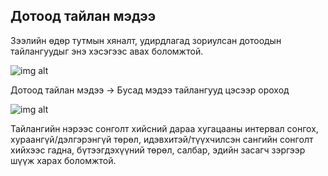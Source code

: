 ## Дотоод тайлан мэдээ
Зээлийн өдөр тутмын хяналт, удирдлагад зориулсан дотоодын тайлангуудыг энэ хэсэгээс авах боломжтой. 


![img alt](/img/image-46.png)

Дотоод тайлан мэдээ -> Бусад мэдээ тайлангууд цэсээр ороход 
 
![img alt](/img/image-47.png)

Тайлангийн нэрээс сонголт хийсний дараа хугацааны интервал сонгох, хураангүй/дэлгэрэнгүй төрөл, идэвхитэй/түүхчилсэн сангийн сонголт хийхээс гадна, бүтээгдэхүүний төрөл, салбар, эдийн засагч зэргээр шүүж харах боломжтой. 
